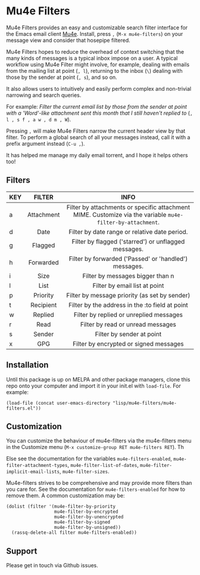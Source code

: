 
# Mu4e Filters

Mu4e Filters provides an easy and customizable search filter interface
for the Emacs email client [Mu4e](https://github.com/djcb/mu).
Install, press `,` (`M-x mu4e-filters`) on your message view and
consider that hosepipe filtered.

Mu4e Filters hopes to reduce the overhead of context switching that
the many kinds of messages is a typical inbox impose on a user. A
typical workflow using Mu4e Filter might involve, for example, dealing
with emails from the mailing list at point (`, l`), returning to the
inbox (`\`) dealing with those by the sender at point (`, s`), and so
on.

It also allows users to intuitively and easily perform complex and
non-trivial narrowing and search queries.

For example: *Filter the current email list by those from the sender
at point with a 'Word'-like attachment sent this month that I still
haven't replied to* (`, l , s f , a w , d m , W`).

Pressing `,` will make Mu4e Filters narrow the current header view by
that filter. To perform a global search of all your messages instead,
call it with a prefix argument instead (`C-u ,`).

It has helped me manage my daily email torrent, and I hope it helps
others too!

## Filters

| KEY | FILTER     | INFO                                                                                                       |
|-----|:----------:|:----------------------------------------------------------------------------------------------------------:|
| a   | Attachment | Filter by attachments or specific attachment MIME. Customize via the variable `mu4e-filter-by-attachment`. |
| d   | Date       | Filter by date range or relative date period.                                                              |
| g   | Flagged    | Filter by flagged ('starred') or unflagged messages.                                                       |
| h   | Forwarded  | Filter by forwarded ('Passed' or 'handled') messages.                                                      |
| i   | Size       | Filter by messages bigger than n                                                                           |
| l   | List       | Filter by email list at point                                                                              |
| p   | Priority   | Filter by message priority (as set by sender)                                                              |
| t   | Recipient  | Filter by the address in the :to field at point                                                            |
| w   | Replied    | Filter by replied or unreplied messages                                                                    |
| r   | Read       | Filter by read or unread messages                                                                          |
| s   | Sender     | Filter by sender at point                                                                                  |
| x   | GPG        | Filter by encrypted or signed messages                                                                     |

## Installation

Until this package is up on MELPA and other package managers, clone
this repo onto your computer and import it in your init.el with
`load-file`. For example:

``` emacs-lisp
(load-file (concat user-emacs-directory "lisp/mu4e-filters/mu4e-filters.el"))
```

## Customization

You can customize the behaviour of mu4e-filters via the mu4e-filters
menu in the Customize menu (`M-x customize-group RET mu4e-filters
RET`). Th

Else see the documentation for the variables `mu4e-filters-enabled`,
`mu4e-filter-attachment-types`, `mu4e-filter-list-of-dates`,
`mu4e-filter-implicit-email-lists`, `mu4e-filter-sizes`.

Mu4e-filters strives to be comprehensive and may provide more filters
than you care for. See the documentation for `mu4e-filters-enabled`
for how to remove them. A common customization may be:

``` emacs-lisp
(dolist (filter '(mu4e-filter-by-priority
		          mu4e-filter-by-encrypted
             	  mu4e-filter-by-unencrypted
		          mu4e-filter-by-signed
		          mu4e-filter-by-unsigned))
  (rassq-delete-all filter mu4e-filters-enabled))
```

## Support

Please get in touch via Github issues.
